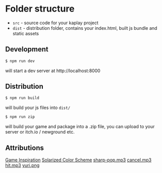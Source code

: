 # Folder structure

- `src` - source code for your kaplay project
- `dist` - distribution folder, contains your index.html, built js bundle and static assets


## Development

```sh
$ npm run dev
```

will start a dev server at http://localhost:8000

## Distribution

```sh
$ npm run build
```

will build your js files into `dist/`

```sh
$ npm run zip
```

will build your game and package into a .zip file, you can upload to your server or itch.io / newground etc.

## Attributions

[Game Inspiration](https://www.youtube.com/watch?v=P3oKNE72EzU)
[Solarized Color Scheme](https://ethanschoonover.com/solarized/)
[sharp-pop.mp3](https://pixabay.com/sound-effects/sharp-pop-328170/)
[cancel.mp3](https://jdwasabi.itch.io/8-bit-16-bit-sound-effects-pack)
[hit.mp3](https://jdwasabi.itch.io/8-bit-16-bit-sound-effects-pack)
[yuri.png](https://limezu.itch.io/moderninteriors)